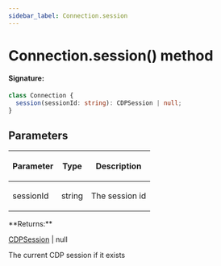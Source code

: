 ```yaml
---
sidebar_label: Connection.session
---
```


# Connection.session() method

#### Signature:

```typescript
class Connection {
  session(sessionId: string): CDPSession | null;
}
```

## Parameters

<table><thead><tr><th>

Parameter

</th><th>

Type

</th><th>

Description

</th></tr></thead>
<tbody><tr><td>

sessionId

</td><td>

string

</td><td>

The session id

</td></tr>
</tbody></table>
**Returns:**

[CDPSession](./puppeteer.cdpsession.md) \| null

The current CDP session if it exists
